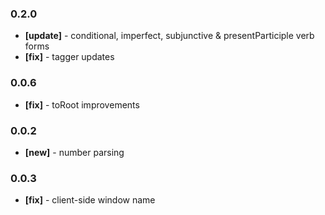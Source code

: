 ### 0.2.0
- **[update]** - conditional, imperfect, subjunctive & presentParticiple verb forms
- **[fix]** - tagger updates
### 0.0.6
- **[fix]** - toRoot improvements
### 0.0.2
- **[new]** - number parsing
### 0.0.3
- **[fix]** - client-side window name